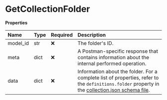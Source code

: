 # GetCollectionFolder

**Properties**

| Name     | Type | Required | Description                                                                                                                                                                                                                   |
| :------- | :--- | :------- | :---------------------------------------------------------------------------------------------------------------------------------------------------------------------------------------------------------------------------- |
| model_id | str  | ❌       | The folder's ID.                                                                                                                                                                                                              |
| meta     | dict | ❌       | A Postman-specific response that contains information about the internal performed operation.                                                                                                                                 |
| data     | dict | ❌       | Information about the folder. For a complete list of properties, refer to the `definitions.folder` property in the [collection.json schema file](https://schema.postman.com/collection/json/v1.0.0/draft-07/collection.json). |

<!-- This file was generated by liblab | https://liblab.com/ -->
